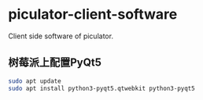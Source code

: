 # piculator-client-software
Client side software of piculator.



## 树莓派上配置PyQt5

```bash
sudo apt update
sudo apt install python3-pyqt5.qtwebkit python3-pyqt5
```
